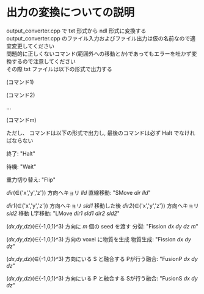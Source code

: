 # 出力の変換についての説明
output_converter.cpp で txt 形式から ndl 形式に変換する  
output_converter.cpp のファイル入力およびファイル出力は仮の名前なので適宜変更してください  
問題的に正しくないコマンド(範囲外への移動とか)であってもエラーを吐かず変換するので注意してください  
その際 txt ファイルは以下の形式で出力する  

(コマンド1)  

(コマンド2)  

...  

(コマンドm)  

ただし、 コマンドは以下の形式で出力し, 最後のコマンドは必ず Halt でなければならない  

終了: "Halt"  

待機: "Wait"  

重力切り替え: "Flip"  

*dir*(∈{'x','y','z'}) 方向へキョリ *lld* 直線移動: "SMove *dir* *lld*"  

*dir1*(∈{'x','y','z'}) 方向へキョリ *sld1* 移動した後 *dir2*(∈{'x','y','z'}) 方向へキョリ *sld2* 移動 L字移動: "LMove *dir1* *sld1* *dir2* *sld2*"  

(*dx*,*dy*,*dz*)(∈{-1,0,1}^3) 方向に *m* 個の seed を渡す 分裂: "Fission *dx* *dy* *dz* *m*"  

(*dx*,*dy*,*dz*)(∈{-1,0,1}^3) 方向の voxel に物質を生成 物質生成: "Fission *dx* *dy* *dz*"  

(*dx*,*dy*,*dz*)(∈{-1,0,1}^3) 方向にいる S と融合する Pが行う融合: "FusionP *dx* *dy* *dz*"  

(*dx*,*dy*,*dz*)(∈{-1,0,1}^3) 方向にいる P と融合する Sが行う融合: "FusionS *dx* *dy* *dz*"  

